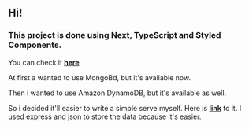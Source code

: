 ## **Hi!**

### This project is done using **Next**, **TypeScript** and **Styled Components**.

You can check it **[here](https://phone-payment-terminal-n2xr4568g-tatianavlasova859-gmailcom.vercel.app/)**

At first a wanted to use MongoBd, but it's available now.

Then i wanted to use Amazon DynamoDB, but it's available as well.

So i decided it'll easier to write a simple serve myself. Here is **[link](https://github.com/MaratkanovaAlexandra/phone-payment-terminal-api)** to it. I used express and json to store the data because it's easier.
